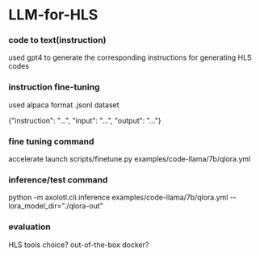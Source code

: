 # LLM-for-HLS

### code to text(instruction)
used gpt4 to generate the corresponding instructions for generating HLS codes

### instruction fine-tuning
used alpaca format .jsonl dataset

{"instruction": "...", "input": "...", "output": "..."}

### fine tuning command
accelerate launch scripts/finetune.py examples/code-llama/7b/qlora.yml

### inference/test command
python -m axolotl.cli.inference examples/code-llama/7b/qlora.yml --lora_model_dir="./qlora-out"

### evaluation
HLS tools choice? out-of-the-box docker?
